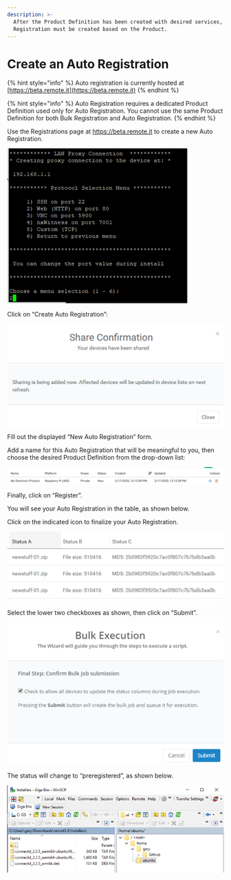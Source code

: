 ```yaml
---
description: >-
  After the Product Definition has been created with desired services, an Auto
  Registration must be created based on the Product.
---
```


# Create an Auto Registration

{% hint style="info" %}
Auto registration is currently hosted at [https://beta.remote.it](https://beta.remote.it)
{% endhint %}

{% hint style="info" %}
Auto Registration requires a dedicated Product Definition used only for Auto Registration. You cannot use the same Product Definition for both Bulk Registration and Auto Registration.
{% endhint %}

Use the Registrations page at https://beta.remote.it to create a new Auto Registration.

![](../../.gitbook/assets/image%20%282%29.png)

Click on “Create Auto Registration”:

![](../../.gitbook/assets/image%20%28456%29.png)

Fill out the displayed “New Auto Registration” form. 

Add a name for this Auto Registration that will be meaningful to you, then choose the desired Product Definition from the drop-down list:

![](../../.gitbook/assets/image%20%28473%29.png)

Finally, click on “Register”.

You will see your Auto Registration in the table, as shown below.

Click on the indicated icon to finalize your Auto Registration.

![](../../.gitbook/assets/image%20%28237%29.png)

Select the lower two checkboxes as shown, then click on “Submit”. 

![](../../.gitbook/assets/image%20%28330%29.png)

The status will change to “preregistered”, as shown below.

![](../../.gitbook/assets/image%20%28425%29.png)

